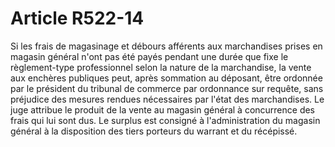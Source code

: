 # Article R522-14

Si les frais de magasinage et débours afférents aux marchandises prises en magasin général n'ont pas été payés pendant une durée que fixe le règlement-type professionnel selon la nature de la marchandise, la vente aux enchères publiques peut, après sommation au déposant, être ordonnée par le président du tribunal de commerce par ordonnance sur requête, sans préjudice des mesures rendues nécessaires par l'état des marchandises. Le juge attribue le produit de la vente au magasin général à concurrence des frais qui lui sont dus. Le surplus est consigné à l'administration du magasin général à la disposition des tiers porteurs du warrant et du récépissé.